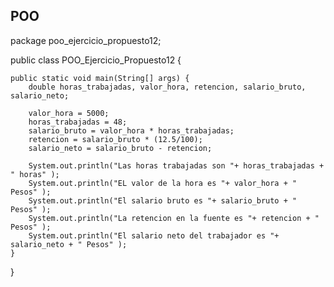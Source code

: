 ## POO
package poo_ejercicio_propuesto12;

public class POO_Ejercicio_Propuesto12 {
    
    public static void main(String[] args) {
        double horas_trabajadas, valor_hora, retencion, salario_bruto, salario_neto;
        
        valor_hora = 5000;
        horas_trabajadas = 48;
        salario_bruto = valor_hora * horas_trabajadas;
        retencion = salario_bruto * (12.5/100);
        salario_neto = salario_bruto - retencion;
        
        System.out.println("Las horas trabajadas son "+ horas_trabajadas + " horas" );
        System.out.println("EL valor de la hora es "+ valor_hora + " Pesos" );
        System.out.println("El salario bruto es "+ salario_bruto + " Pesos" );
        System.out.println("La retencion en la fuente es "+ retencion + " Pesos" );
        System.out.println("El salario neto del trabajador es "+ salario_neto + " Pesos" );      
    }
    
}
